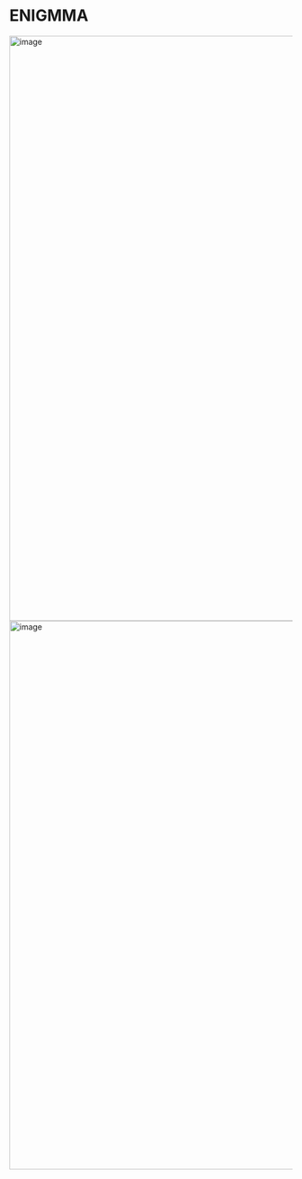 # ENIGMMA
<img width="1902" height="1041" alt="image" src="https://github.com/user-attachments/assets/4b96483e-d180-464e-88c1-53d8f0b7c4d1" />
<img width="1556" height="976" alt="image" src="https://github.com/user-attachments/assets/b5c670bb-05e7-410a-ba31-b955f445ed65" />

